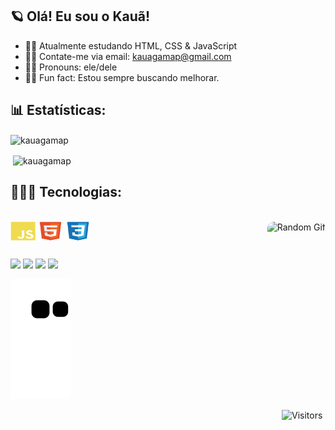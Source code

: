 ## 🪐 Olá! Eu sou o Kauã!

- 🐱‍💻 Atualmente estudando HTML, CSS & JavaScript
- 🐱‍🏍 Contate-me via email: kauagamap@gmail.com
- 🐱‍🚀 Pronouns: ele/dele
- 🐱‍🐉 Fun fact: Estou sempre buscando melhorar.

<!--
![kauagamap's GitHub stats](https://github-readme-stats.vercel.app/api?username=kauagamap&&show_icons=true&theme=onedark&count_private=true)
[![kauagamap's GitHub stats](https://github-readme-stats.vercel.app/api?username=kauagamap&show_icons=true&theme=onedark)](https://github.com/kauagamap/github-readme-stats)
[![Top Langs](https://github-readme-stats.vercel.app/api/top-langs/?username=kauagamap&layout=compact&show_icons=true&theme=onedark)](https://github.com/kauagamap/github-readme-stats)
-->

## 📊 Estatísticas:
 <p><img align="center" src="https://github-readme-stats.vercel.app/api/top-langs?username=kauagamap&show_icons=true&theme=onedark&locale=en&layout=compact" alt="kauagamap" /></p>
<p>&nbsp;<img align="center" src="https://github-readme-stats.vercel.app/api?username=kauagamap&show_icons=true&theme=onedark&locale=en" alt="kauagamap" /></p>
 
 </div>
 
## 👨🏻‍💻 Tecnologias:
<div style="display: inline_block"><br>
  <img align="center" alt="Javascript" height="30" width="40" src="https://raw.githubusercontent.com/devicons/devicon/master/icons/javascript/javascript-plain.svg">
  <img align="center" alt="HTML" height="30" width="40" src="https://raw.githubusercontent.com/devicons/devicon/master/icons/html5/html5-original.svg">
  <img align="center" alt="CSS" height="30" width="40" src="https://raw.githubusercontent.com/devicons/devicon/master/icons/css3/css3-original.svg">
  
<img align="right" alt="Random Gif" height="90" style="border-radius:10px;" src="https://media.tenor.com/HWdSvD9Wg20AAAAC/one-punch-man-ok.gif">
</div>

##

<div> 
  <a href="https://www.instagram.com/_kauagama/" target="_blank"><img src="https://img.shields.io/badge/-Instagram-%23E4405F?style=for-the-badge&logo=instagram&logoColor=white" target="_blank"></a>
 	<a href="https://www.twitch.tv/silver2060" target="_blank"><img src="https://img.shields.io/badge/Twitch-9146FF?style=for-the-badge&logo=twitch&logoColor=white" target="_blank"></a>
  <a href = "mailto:kauagamap@gmail.com"><img src="https://img.shields.io/badge/Gmail-D14836?style=for-the-badge&logo=gmail&logoColor=white" target="_blank"></a>
  <a href="https://www.linkedin.com/in/kauagama/" target="_blank"><img src="https://img.shields.io/badge/-LinkedIn-%230077B5?style=for-the-badge&logo=linkedin&logoColor=white" target="_blank"></a> 
  
<!--
Trecho de código que adicionamos no arquivo Readme.md:
-->
![Snake animation](https://github.com/kauagamap/kauagamap/blob/output/github-contribution-grid-snake.svg)
  
  
 <!--
 Número de visitantes
-->
 <img align="right" width="70" height="22px" alt="Visitors" src="https://visitor-badge.laobi.icu/badge?page_id=kauagamap.kauagamap"/>

</div>


